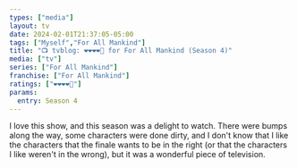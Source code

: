 ```yaml
---
types: ["media"]
layout: tv
date: 2024-02-01T21:37:05-05:00
tags: ["Myself","For All Mankind"]
title: "📺 tvblog: ❤️❤️❤️❤️🖤 for For All Mankind (Season 4)"
media: ["tv"]
series: ["For All Mankind"]
franchise: ["For All Mankind"]
ratings: ["❤️❤️❤️❤️🖤"]
params:
  entry: Season 4
---
```

I love this show, and this season was a delight to watch. There were bumps along the way, some characters were done dirty, and I don't know that I like the characters that the finale wants to be in the right (or that the characters I like weren't in the wrong), but it was a wonderful piece of television.

